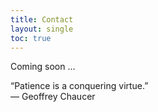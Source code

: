 ```yaml
---
title: Contact
layout: single
toc: true
---
```


Coming soon ...

“Patience is a conquering virtue.”  
― Geoffrey Chaucer
